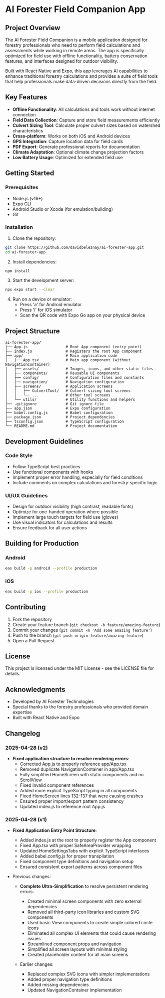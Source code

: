 # AI Forester Field Companion App

## Project Overview

The AI Forester Field Companion is a mobile application designed for forestry professionals who need to perform field calculations and assessments while working in remote areas. The app is specifically optimized for field use with offline functionality, battery conservation features, and interfaces designed for outdoor visibility.

Built with React Native and Expo, this app leverages AI capabilities to enhance traditional forestry calculations and provides a suite of field tools that help professionals make data-driven decisions directly from the field.

## Key Features

- **Offline Functionality**: All calculations and tools work without internet connection
- **Field Data Collection**: Capture and store field measurements efficiently
- **Culvert Sizing Tool**: Calculate proper culvert sizes based on watershed characteristics
- **Cross-platform**: Works on both iOS and Android devices
- **GPS Integration**: Capture location data for field cards
- **PDF Export**: Generate professional reports for documentation
- **Climate Adaptation**: Optional climate change projection factors
- **Low Battery Usage**: Optimized for extended field use

## Getting Started

### Prerequisites

- Node.js (v16+)
- Expo CLI
- Android Studio or Xcode (for emulation/building)
- Git

### Installation

1. Clone the repository:
```bash
git clone https://github.com/davidbeleznay/ai-forester-app.git
cd ai-forester-app
```

2. Install dependencies:
```bash
npm install
```

3. Start the development server:
```bash
npx expo start --clear
```

4. Run on a device or emulator:
   - Press 'a' for Android emulator
   - Press 'i' for iOS simulator
   - Scan the QR code with Expo Go app on your physical device

## Project Structure

```
ai-forester-app/
├── App.js                 # Root App component (entry point)
├── index.js               # Registers the root App component
├── app/                   # Main application code
│   ├── App.tsx            # Main app component (without NavigationContainer)
│   ├── assets/            # Images, icons, and other static files
│   ├── components/        # Reusable UI components
│   ├── config/            # Configuration files and constants
│   ├── navigation/        # Navigation configuration
│   ├── screens/           # Application screens
│   │   ├── CulvertTool/   # Culvert sizing tool screens
│   │   └── ...            # Other tool screens
│   └── utils/             # Utility functions and helpers
├── .gitignore             # Git ignore file
├── app.json               # Expo configuration
├── babel.config.js        # Babel configuration
├── package.json           # Project dependencies
├── tsconfig.json          # TypeScript configuration
└── README.md              # Project documentation
```

## Development Guidelines

### Code Style

- Follow TypeScript best practices
- Use functional components with hooks
- Implement proper error handling, especially for field conditions
- Include comments on complex calculations and forestry-specific logic

### UI/UX Guidelines

- Design for outdoor visibility (high contrast, readable fonts)
- Optimize for one-handed operation where possible
- Implement large touch targets for field use (gloves)
- Use visual indicators for calculations and results
- Ensure feedback for all user actions

## Building for Production

### Android

```bash
eas build -p android --profile production
```

### iOS

```bash
eas build -p ios --profile production
```

## Contributing

1. Fork the repository
2. Create your feature branch (`git checkout -b feature/amazing-feature`)
3. Commit your changes (`git commit -m 'Add some amazing feature'`)
4. Push to the branch (`git push origin feature/amazing-feature`)
5. Open a Pull Request

## License

This project is licensed under the MIT License - see the LICENSE file for details.

## Acknowledgments

- Developed by AI Forester Technologies
- Special thanks to the forestry professionals who provided domain expertise
- Built with React Native and Expo

## Changelog

### 2025-04-28 (v2)
- **Fixed application structure to resolve rendering errors**:
  - Corrected App.js to properly reference app/App.tsx
  - Removed duplicate NavigationContainer in app/App.tsx
  - Fully simplified HomeScreen with static components and no ScrollView
  - Fixed invalid component references
  - Added more explicit TypeScript typing in all components
  - Fixed HomeScreen lines 132-137 that were causing crashes
  - Ensured proper import/export pattern consistency
  - Updated index.js to reference root App.js

### 2025-04-28 (v1)
- **Fixed Application Entry Point Structure**:
  - Added index.js at the root to properly register the App component
  - Fixed App.tsx with proper SafeAreaProvider wrapping
  - Updated HomeSettingsTabs with explicit TypeScript interfaces
  - Added babel.config.js for proper transpilation
  - Fixed component type definitions and navigation setup
  - Ensured consistent export patterns across component files

- Previous changes:
  - **Complete Ultra-Simplification** to resolve persistent rendering errors:
    - Created minimal screen components with zero external dependencies
    - Removed all third-party icon libraries and custom SVG components
    - Used basic View components to create simple colored circle icons
    - Eliminated all complex UI elements that could cause rendering issues
    - Streamlined component props and navigation
    - Simplified all screen layouts with minimal styling
    - Created placeholder content for all main screens
  
  - Earlier changes:
    - Replaced complex SVG icons with simpler implementations
    - Added proper navigation type definitions
    - Added missing dependencies
    - Updated NavigationContainer implementation
